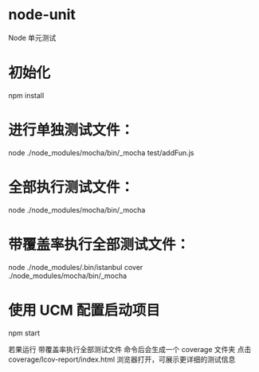 # node-unit

Node 单元测试

# 初始化

npm install

# 进行单独测试文件：

node ./node_modules/mocha/bin/\_mocha test/addFun.js

# 全部执行测试文件：

node ./node_modules/mocha/bin/\_mocha

# 带覆盖率执行全部测试文件：

node ./node_modules/.bin/istanbul cover ./node_modules/mocha/bin/\_mocha

# 使用 UCM 配置启动项目

npm start

若果运行 带覆盖率执行全部测试文件 命令后会生成一个 coverage 文件夹
点击 coverage/lcov-report/index.html 浏览器打开，可展示更详细的测试信息
